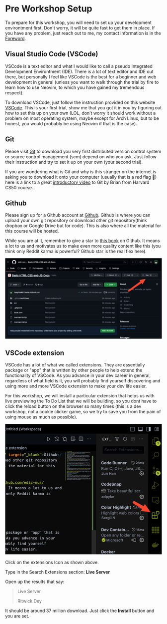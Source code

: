 # Pre Workshop Setup

To prepare for this workshop, you will need to set up your development environtment first. Don't worry, it will be quite fast to get them in place. If you have any problem, just reach out to me, my contact information is in the [Foreword](./foreword.md).

## Visual Studio Code (VSCode)

VSCode is a text editor and what I would like to call a pseudo Integrated Development Environtment (IDE). There is a lot of text editor and IDE out there, but personally I feel like VSCode is the best for a beginner and web development in general (unless you want to walk through the trial by fire to learn how to use Neovim, to which you have gained my tremendous respect).

To download VSCode, just follow the instruction provided on this website 
<a href="https://code.visualstudio.com/" target="_blank">VSCode</a>. This is your first trial, show me that you got it in you by figuring out how to set this up on your own (LOL, don't worry it should work without a problem on most operating system, maybe except for Arch Linux, but to be honest, you would probably be using Neovim if that is the case).

## Git

Please visit [Git](https://git-scm.com/) to download you very first distributed version control system or source control management (scm) depend on who you ask. Just follow their instruction and try to set it up on your own (your second trial).

If you are wondering what is Git and why is this stranger on the internet is asking you to download it onto your computer (usually that is a red flag 🚩) here is a link to a great [introductory video](https://cs50.harvard.edu/web/2020/weeks/1/) to Git by Brian from Harvard CS50 course.

## Github

Please sign up for a Github account at <a href="https://github.com/" target="_blank">Github</a>. Github is where you can upload your own git repository or download other git repository(think dropbox or Google Drive but for code). This is also where all the material for this course will be hosted.

While you are at it, remember to give a star to <a href="https://github.com/edic-nus/Basic-HTML-CSS-and-JS-Docs" target="_blank">this book</a> on Github. It means a lot to us and motivates us to make even more quality content like this (you think only Reddit karma is powerful? Github star is the real flex here).

![Where the star is](./img/image.png)

## VSCode extension

VSCode has a lot of what we called extensions. They are essentially package or "app" that is written by other people to help extend the functionality of VSCode. As you advance in your dev career in general, regardless of what field is it, you will probably find yourself discovering and using more and more VSCode extension to make your dev life easier.

For this workshop, we will install a particular extension that helps us with live previewing the To Do List that we will be building, so you dont have to click the reload button on the browser so many times (this is a dev workshop, not a cookie clicker game, so we try to save you from the pain of using mouse as much as possible).

![Extensions Icon](./img/SCR-20230805-wmq.png)

Click on the extensions Icon as shown above.

Type in the Search Extensions section: **Live Server**

Open up the results that say:

> Live Server
> 
> Ritwick Dey

It should be around 37 million download. Just click the **Install** button and you are set.